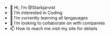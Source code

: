 - 👋 Hi, I’m @Starkjarvist
- 👀 I’m interested in Coding
- 🌱 I’m currently learning all langauages
- 💞️ I’m looking to collaborate on with companies
- 📫 How to reach me visit my site for details 

<!---
Starkjarvist/Starkjarvist is a ✨ special ✨ repository because its `README.md` (this file) appears on your GitHub profile.
You can click the Preview link to take a look at your changes.
--->
